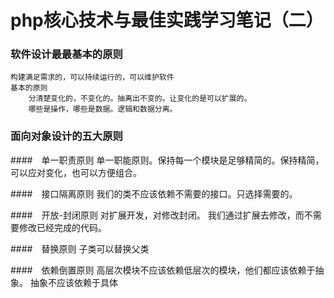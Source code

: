 # php核心技术与最佳实践学习笔记（二）

### 软件设计最最基本的原则
	构建满足需求的，可以持续运行的，可以维护软件
	基本的原则
		分清楚变化的，不变化的。抽离出不变的。让变化的是可以扩展的。
		哪些是操作，哪些是数据。逻辑和数据分离。
	

### 面向对象设计的五大原则

####　单一职责原则
	单一职能原则。保持每一个模块是足够精简的。保持精简，可以应对变化，也可以方便组合。
	
####　接口隔离原则
	我们的类不应该依赖不需要的接口。只选择需要的。

####　开放-封闭原则
	对扩展开发，对修改封闭。
	我们通过扩展去修改，而不需要修改已经完成的代码。
	

####　替换原则
	子类可以替换父类
	
####　依赖倒置原则
	高层次模块不应该依赖低层次的模块，他们都应该依赖于抽象。
	抽象不应该依赖于具体
	